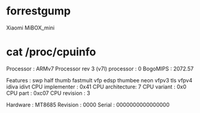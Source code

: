 # forrestgump
Xiaomi MiBOX_mini

# cat /proc/cpuinfo
Processor	: ARMv7 Processor rev 3 (v7l)
processor	: 0
BogoMIPS	: 2072.57

Features	: swp half thumb fastmult vfp edsp thumbee neon vfpv3 tls vfpv4 idiva idivt 
CPU implementer	: 0x41
CPU architecture: 7
CPU variant	: 0x0
CPU part	: 0xc07
CPU revision	: 3

Hardware	: MT8685
Revision	: 0000
Serial		: 0000000000000000
